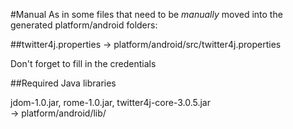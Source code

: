#Manual
As in some files that need to be *manually* moved into the generated platform/android folders:

##twitter4j.properties
-> platform/android/src/twitter4j.properties 

Don't forget to fill in the credentials


##Required Java libraries

jdom-1.0.jar, rome-1.0.jar, twitter4j-core-3.0.5.jar
<br/>
-> platform/android/lib/
